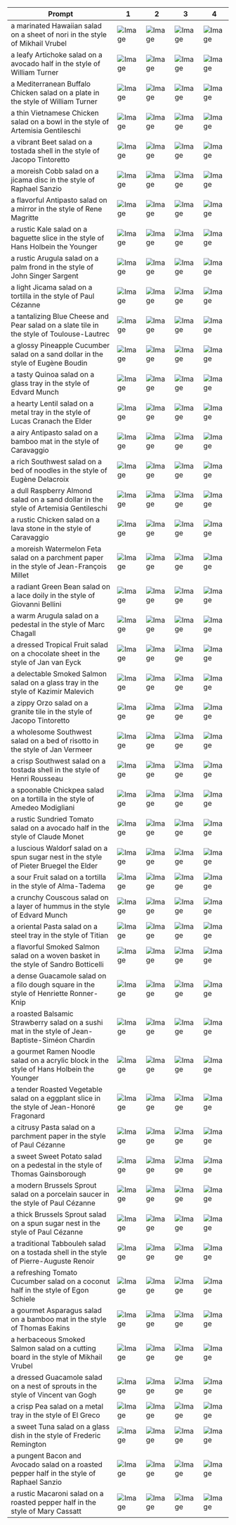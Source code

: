 | Prompt | 1 | 2 | 3 | 4 |
|-|-|-|-|-|
| a marinated Hawaiian salad on a sheet of nori in the style of Mikhail Vrubel | ![Image](https://salad-benchmark-public-assets.s3.us-east-2.amazonaws.com/sdxl/4f88bcaa-525e-43fb-b5b4-5267df26bdf0-0.jpg) | ![Image](https://salad-benchmark-public-assets.s3.us-east-2.amazonaws.com/sdxl/4f88bcaa-525e-43fb-b5b4-5267df26bdf0-1.jpg) | ![Image](https://salad-benchmark-public-assets.s3.us-east-2.amazonaws.com/sdxl/4f88bcaa-525e-43fb-b5b4-5267df26bdf0-2.jpg) | ![Image](https://salad-benchmark-public-assets.s3.us-east-2.amazonaws.com/sdxl/4f88bcaa-525e-43fb-b5b4-5267df26bdf0-3.jpg) |
| a leafy Artichoke salad on a avocado half in the style of William Turner | ![Image](https://salad-benchmark-public-assets.s3.us-east-2.amazonaws.com/sdxl/1927ef9c-677b-47b6-9a5a-b6b89df2c78e-0.jpg) | ![Image](https://salad-benchmark-public-assets.s3.us-east-2.amazonaws.com/sdxl/1927ef9c-677b-47b6-9a5a-b6b89df2c78e-1.jpg) | ![Image](https://salad-benchmark-public-assets.s3.us-east-2.amazonaws.com/sdxl/1927ef9c-677b-47b6-9a5a-b6b89df2c78e-2.jpg) | ![Image](https://salad-benchmark-public-assets.s3.us-east-2.amazonaws.com/sdxl/1927ef9c-677b-47b6-9a5a-b6b89df2c78e-3.jpg) |
| a Mediterranean Buffalo Chicken salad on a plate in the style of William Turner | ![Image](https://salad-benchmark-public-assets.s3.us-east-2.amazonaws.com/sdxl/940024d5-cc52-4081-b9d1-eaac09960a49-0.jpg) | ![Image](https://salad-benchmark-public-assets.s3.us-east-2.amazonaws.com/sdxl/940024d5-cc52-4081-b9d1-eaac09960a49-1.jpg) | ![Image](https://salad-benchmark-public-assets.s3.us-east-2.amazonaws.com/sdxl/940024d5-cc52-4081-b9d1-eaac09960a49-2.jpg) | ![Image](https://salad-benchmark-public-assets.s3.us-east-2.amazonaws.com/sdxl/940024d5-cc52-4081-b9d1-eaac09960a49-3.jpg) |
| a thin Vietnamese Chicken salad on a bowl in the style of Artemisia Gentileschi | ![Image](https://salad-benchmark-public-assets.s3.us-east-2.amazonaws.com/sdxl/24b15449-5858-464b-90a1-7d72905136b9-0.jpg) | ![Image](https://salad-benchmark-public-assets.s3.us-east-2.amazonaws.com/sdxl/24b15449-5858-464b-90a1-7d72905136b9-1.jpg) | ![Image](https://salad-benchmark-public-assets.s3.us-east-2.amazonaws.com/sdxl/24b15449-5858-464b-90a1-7d72905136b9-2.jpg) | ![Image](https://salad-benchmark-public-assets.s3.us-east-2.amazonaws.com/sdxl/24b15449-5858-464b-90a1-7d72905136b9-3.jpg) |
| a vibrant Beet salad on a tostada shell in the style of Jacopo Tintoretto | ![Image](https://salad-benchmark-public-assets.s3.us-east-2.amazonaws.com/sdxl/8462eef2-0900-43db-ae70-a33a7a6970ab-0.jpg) | ![Image](https://salad-benchmark-public-assets.s3.us-east-2.amazonaws.com/sdxl/8462eef2-0900-43db-ae70-a33a7a6970ab-1.jpg) | ![Image](https://salad-benchmark-public-assets.s3.us-east-2.amazonaws.com/sdxl/8462eef2-0900-43db-ae70-a33a7a6970ab-2.jpg) | ![Image](https://salad-benchmark-public-assets.s3.us-east-2.amazonaws.com/sdxl/8462eef2-0900-43db-ae70-a33a7a6970ab-3.jpg) |
| a moreish Cobb salad on a jicama disc in the style of Raphael Sanzio | ![Image](https://salad-benchmark-public-assets.s3.us-east-2.amazonaws.com/sdxl/c471b64c-a26f-4521-8a8a-fe74a1c8fea6-0.jpg) | ![Image](https://salad-benchmark-public-assets.s3.us-east-2.amazonaws.com/sdxl/c471b64c-a26f-4521-8a8a-fe74a1c8fea6-1.jpg) | ![Image](https://salad-benchmark-public-assets.s3.us-east-2.amazonaws.com/sdxl/c471b64c-a26f-4521-8a8a-fe74a1c8fea6-2.jpg) | ![Image](https://salad-benchmark-public-assets.s3.us-east-2.amazonaws.com/sdxl/c471b64c-a26f-4521-8a8a-fe74a1c8fea6-3.jpg) |
| a flavorful Antipasto salad on a mirror in the style of Rene Magritte | ![Image](https://salad-benchmark-public-assets.s3.us-east-2.amazonaws.com/sdxl/92f71167-65bf-4ff3-8d2e-740484192f1b-0.jpg) | ![Image](https://salad-benchmark-public-assets.s3.us-east-2.amazonaws.com/sdxl/92f71167-65bf-4ff3-8d2e-740484192f1b-1.jpg) | ![Image](https://salad-benchmark-public-assets.s3.us-east-2.amazonaws.com/sdxl/92f71167-65bf-4ff3-8d2e-740484192f1b-2.jpg) | ![Image](https://salad-benchmark-public-assets.s3.us-east-2.amazonaws.com/sdxl/92f71167-65bf-4ff3-8d2e-740484192f1b-3.jpg) |
| a rustic Kale salad on a baguette slice in the style of Hans Holbein the Younger | ![Image](https://salad-benchmark-public-assets.s3.us-east-2.amazonaws.com/sdxl/6e86a0f8-fe69-4282-922d-ebaa973aecc9-0.jpg) | ![Image](https://salad-benchmark-public-assets.s3.us-east-2.amazonaws.com/sdxl/6e86a0f8-fe69-4282-922d-ebaa973aecc9-1.jpg) | ![Image](https://salad-benchmark-public-assets.s3.us-east-2.amazonaws.com/sdxl/6e86a0f8-fe69-4282-922d-ebaa973aecc9-2.jpg) | ![Image](https://salad-benchmark-public-assets.s3.us-east-2.amazonaws.com/sdxl/6e86a0f8-fe69-4282-922d-ebaa973aecc9-3.jpg) |
| a rustic Arugula salad on a palm frond in the style of John Singer Sargent | ![Image](https://salad-benchmark-public-assets.s3.us-east-2.amazonaws.com/sdxl/ea215e31-e51e-464c-af6b-1b5261d1d6d4-0.jpg) | ![Image](https://salad-benchmark-public-assets.s3.us-east-2.amazonaws.com/sdxl/ea215e31-e51e-464c-af6b-1b5261d1d6d4-1.jpg) | ![Image](https://salad-benchmark-public-assets.s3.us-east-2.amazonaws.com/sdxl/ea215e31-e51e-464c-af6b-1b5261d1d6d4-2.jpg) | ![Image](https://salad-benchmark-public-assets.s3.us-east-2.amazonaws.com/sdxl/ea215e31-e51e-464c-af6b-1b5261d1d6d4-3.jpg) |
| a light Jicama salad on a tortilla in the style of Paul Cézanne | ![Image](https://salad-benchmark-public-assets.s3.us-east-2.amazonaws.com/sdxl/31542f5b-36b9-4ae0-a4ee-811e8252dfce-0.jpg) | ![Image](https://salad-benchmark-public-assets.s3.us-east-2.amazonaws.com/sdxl/31542f5b-36b9-4ae0-a4ee-811e8252dfce-1.jpg) | ![Image](https://salad-benchmark-public-assets.s3.us-east-2.amazonaws.com/sdxl/31542f5b-36b9-4ae0-a4ee-811e8252dfce-2.jpg) | ![Image](https://salad-benchmark-public-assets.s3.us-east-2.amazonaws.com/sdxl/31542f5b-36b9-4ae0-a4ee-811e8252dfce-3.jpg) |
| a tantalizing Blue Cheese and Pear salad on a slate tile in the style of Toulouse-Lautrec | ![Image](https://salad-benchmark-public-assets.s3.us-east-2.amazonaws.com/sdxl/cf19a18e-c529-4495-a80c-59ca83407ec5-0.jpg) | ![Image](https://salad-benchmark-public-assets.s3.us-east-2.amazonaws.com/sdxl/cf19a18e-c529-4495-a80c-59ca83407ec5-1.jpg) | ![Image](https://salad-benchmark-public-assets.s3.us-east-2.amazonaws.com/sdxl/cf19a18e-c529-4495-a80c-59ca83407ec5-2.jpg) | ![Image](https://salad-benchmark-public-assets.s3.us-east-2.amazonaws.com/sdxl/cf19a18e-c529-4495-a80c-59ca83407ec5-3.jpg) |
| a glossy Pineapple Cucumber salad on a sand dollar in the style of Eugène Boudin | ![Image](https://salad-benchmark-public-assets.s3.us-east-2.amazonaws.com/sdxl/64d4059a-f49f-4d75-b55c-aa8906e62b37-0.jpg) | ![Image](https://salad-benchmark-public-assets.s3.us-east-2.amazonaws.com/sdxl/64d4059a-f49f-4d75-b55c-aa8906e62b37-1.jpg) | ![Image](https://salad-benchmark-public-assets.s3.us-east-2.amazonaws.com/sdxl/64d4059a-f49f-4d75-b55c-aa8906e62b37-2.jpg) | ![Image](https://salad-benchmark-public-assets.s3.us-east-2.amazonaws.com/sdxl/64d4059a-f49f-4d75-b55c-aa8906e62b37-3.jpg) |
| a tasty Quinoa salad on a glass tray in the style of Edvard Munch | ![Image](https://salad-benchmark-public-assets.s3.us-east-2.amazonaws.com/sdxl/c6323a9d-a4d4-43ca-a870-104ae1832500-0.jpg) | ![Image](https://salad-benchmark-public-assets.s3.us-east-2.amazonaws.com/sdxl/c6323a9d-a4d4-43ca-a870-104ae1832500-1.jpg) | ![Image](https://salad-benchmark-public-assets.s3.us-east-2.amazonaws.com/sdxl/c6323a9d-a4d4-43ca-a870-104ae1832500-2.jpg) | ![Image](https://salad-benchmark-public-assets.s3.us-east-2.amazonaws.com/sdxl/c6323a9d-a4d4-43ca-a870-104ae1832500-3.jpg) |
| a hearty Lentil salad on a metal tray in the style of Lucas Cranach the Elder | ![Image](https://salad-benchmark-public-assets.s3.us-east-2.amazonaws.com/sdxl/96755a02-e819-4498-959c-2a5f4dcfa80e-0.jpg) | ![Image](https://salad-benchmark-public-assets.s3.us-east-2.amazonaws.com/sdxl/96755a02-e819-4498-959c-2a5f4dcfa80e-1.jpg) | ![Image](https://salad-benchmark-public-assets.s3.us-east-2.amazonaws.com/sdxl/96755a02-e819-4498-959c-2a5f4dcfa80e-2.jpg) | ![Image](https://salad-benchmark-public-assets.s3.us-east-2.amazonaws.com/sdxl/96755a02-e819-4498-959c-2a5f4dcfa80e-3.jpg) |
| a airy Antipasto salad on a bamboo mat in the style of Caravaggio | ![Image](https://salad-benchmark-public-assets.s3.us-east-2.amazonaws.com/sdxl/a9a1c162-d041-4c89-a812-79d6dfd184d2-0.jpg) | ![Image](https://salad-benchmark-public-assets.s3.us-east-2.amazonaws.com/sdxl/a9a1c162-d041-4c89-a812-79d6dfd184d2-1.jpg) | ![Image](https://salad-benchmark-public-assets.s3.us-east-2.amazonaws.com/sdxl/a9a1c162-d041-4c89-a812-79d6dfd184d2-2.jpg) | ![Image](https://salad-benchmark-public-assets.s3.us-east-2.amazonaws.com/sdxl/a9a1c162-d041-4c89-a812-79d6dfd184d2-3.jpg) |
| a rich Southwest salad on a bed of noodles in the style of Eugène Delacroix | ![Image](https://salad-benchmark-public-assets.s3.us-east-2.amazonaws.com/sdxl/8c5fccc3-cdc0-4adb-bb46-937ea9d21e60-0.jpg) | ![Image](https://salad-benchmark-public-assets.s3.us-east-2.amazonaws.com/sdxl/8c5fccc3-cdc0-4adb-bb46-937ea9d21e60-1.jpg) | ![Image](https://salad-benchmark-public-assets.s3.us-east-2.amazonaws.com/sdxl/8c5fccc3-cdc0-4adb-bb46-937ea9d21e60-2.jpg) | ![Image](https://salad-benchmark-public-assets.s3.us-east-2.amazonaws.com/sdxl/8c5fccc3-cdc0-4adb-bb46-937ea9d21e60-3.jpg) |
| a dull Raspberry Almond salad on a sand dollar in the style of Artemisia Gentileschi | ![Image](https://salad-benchmark-public-assets.s3.us-east-2.amazonaws.com/sdxl/f6b8f298-9fb6-4d2d-bfd3-3ef626071281-0.jpg) | ![Image](https://salad-benchmark-public-assets.s3.us-east-2.amazonaws.com/sdxl/f6b8f298-9fb6-4d2d-bfd3-3ef626071281-1.jpg) | ![Image](https://salad-benchmark-public-assets.s3.us-east-2.amazonaws.com/sdxl/f6b8f298-9fb6-4d2d-bfd3-3ef626071281-2.jpg) | ![Image](https://salad-benchmark-public-assets.s3.us-east-2.amazonaws.com/sdxl/f6b8f298-9fb6-4d2d-bfd3-3ef626071281-3.jpg) |
| a rustic Chicken salad on a lava stone in the style of Caravaggio | ![Image](https://salad-benchmark-public-assets.s3.us-east-2.amazonaws.com/sdxl/470898a8-96af-4f84-8cf9-c052206f8ab5-0.jpg) | ![Image](https://salad-benchmark-public-assets.s3.us-east-2.amazonaws.com/sdxl/470898a8-96af-4f84-8cf9-c052206f8ab5-1.jpg) | ![Image](https://salad-benchmark-public-assets.s3.us-east-2.amazonaws.com/sdxl/470898a8-96af-4f84-8cf9-c052206f8ab5-2.jpg) | ![Image](https://salad-benchmark-public-assets.s3.us-east-2.amazonaws.com/sdxl/470898a8-96af-4f84-8cf9-c052206f8ab5-3.jpg) |
| a moreish Watermelon Feta salad on a parchment paper in the style of Jean-François Millet | ![Image](https://salad-benchmark-public-assets.s3.us-east-2.amazonaws.com/sdxl/bf6bd043-5417-4b4a-8cf5-ccd6b93340f7-0.jpg) | ![Image](https://salad-benchmark-public-assets.s3.us-east-2.amazonaws.com/sdxl/bf6bd043-5417-4b4a-8cf5-ccd6b93340f7-1.jpg) | ![Image](https://salad-benchmark-public-assets.s3.us-east-2.amazonaws.com/sdxl/bf6bd043-5417-4b4a-8cf5-ccd6b93340f7-2.jpg) | ![Image](https://salad-benchmark-public-assets.s3.us-east-2.amazonaws.com/sdxl/bf6bd043-5417-4b4a-8cf5-ccd6b93340f7-3.jpg) |
| a radiant Green Bean salad on a lace doily in the style of Giovanni Bellini | ![Image](https://salad-benchmark-public-assets.s3.us-east-2.amazonaws.com/sdxl/d589a616-a735-497f-b6ea-d243cd0f39bd-0.jpg) | ![Image](https://salad-benchmark-public-assets.s3.us-east-2.amazonaws.com/sdxl/d589a616-a735-497f-b6ea-d243cd0f39bd-1.jpg) | ![Image](https://salad-benchmark-public-assets.s3.us-east-2.amazonaws.com/sdxl/d589a616-a735-497f-b6ea-d243cd0f39bd-2.jpg) | ![Image](https://salad-benchmark-public-assets.s3.us-east-2.amazonaws.com/sdxl/d589a616-a735-497f-b6ea-d243cd0f39bd-3.jpg) |
| a warm Arugula salad on a pedestal in the style of Marc Chagall | ![Image](https://salad-benchmark-public-assets.s3.us-east-2.amazonaws.com/sdxl/6f5f5f98-ef23-4c16-b66b-4537b455de1e-0.jpg) | ![Image](https://salad-benchmark-public-assets.s3.us-east-2.amazonaws.com/sdxl/6f5f5f98-ef23-4c16-b66b-4537b455de1e-1.jpg) | ![Image](https://salad-benchmark-public-assets.s3.us-east-2.amazonaws.com/sdxl/6f5f5f98-ef23-4c16-b66b-4537b455de1e-2.jpg) | ![Image](https://salad-benchmark-public-assets.s3.us-east-2.amazonaws.com/sdxl/6f5f5f98-ef23-4c16-b66b-4537b455de1e-3.jpg) |
| a dressed Tropical Fruit salad on a chocolate sheet in the style of Jan van Eyck | ![Image](https://salad-benchmark-public-assets.s3.us-east-2.amazonaws.com/sdxl/e5823a48-2eea-45b5-b6f0-a62ef1f701d3-0.jpg) | ![Image](https://salad-benchmark-public-assets.s3.us-east-2.amazonaws.com/sdxl/e5823a48-2eea-45b5-b6f0-a62ef1f701d3-1.jpg) | ![Image](https://salad-benchmark-public-assets.s3.us-east-2.amazonaws.com/sdxl/e5823a48-2eea-45b5-b6f0-a62ef1f701d3-2.jpg) | ![Image](https://salad-benchmark-public-assets.s3.us-east-2.amazonaws.com/sdxl/e5823a48-2eea-45b5-b6f0-a62ef1f701d3-3.jpg) |
| a delectable Smoked Salmon salad on a glass tray in the style of Kazimir Malevich | ![Image](https://salad-benchmark-public-assets.s3.us-east-2.amazonaws.com/sdxl/24e8e8b5-4cbc-40c8-a0f4-7d8cda3cdb3b-0.jpg) | ![Image](https://salad-benchmark-public-assets.s3.us-east-2.amazonaws.com/sdxl/24e8e8b5-4cbc-40c8-a0f4-7d8cda3cdb3b-1.jpg) | ![Image](https://salad-benchmark-public-assets.s3.us-east-2.amazonaws.com/sdxl/24e8e8b5-4cbc-40c8-a0f4-7d8cda3cdb3b-2.jpg) | ![Image](https://salad-benchmark-public-assets.s3.us-east-2.amazonaws.com/sdxl/24e8e8b5-4cbc-40c8-a0f4-7d8cda3cdb3b-3.jpg) |
| a zippy Orzo salad on a granite tile in the style of Jacopo Tintoretto | ![Image](https://salad-benchmark-public-assets.s3.us-east-2.amazonaws.com/sdxl/33932f91-4538-4982-8452-51d39bc8fb82-0.jpg) | ![Image](https://salad-benchmark-public-assets.s3.us-east-2.amazonaws.com/sdxl/33932f91-4538-4982-8452-51d39bc8fb82-1.jpg) | ![Image](https://salad-benchmark-public-assets.s3.us-east-2.amazonaws.com/sdxl/33932f91-4538-4982-8452-51d39bc8fb82-2.jpg) | ![Image](https://salad-benchmark-public-assets.s3.us-east-2.amazonaws.com/sdxl/33932f91-4538-4982-8452-51d39bc8fb82-3.jpg) |
| a wholesome Southwest salad on a bed of risotto in the style of Jan Vermeer | ![Image](https://salad-benchmark-public-assets.s3.us-east-2.amazonaws.com/sdxl/9895854b-a14b-4b8f-8c7b-a0f7608153ad-0.jpg) | ![Image](https://salad-benchmark-public-assets.s3.us-east-2.amazonaws.com/sdxl/9895854b-a14b-4b8f-8c7b-a0f7608153ad-1.jpg) | ![Image](https://salad-benchmark-public-assets.s3.us-east-2.amazonaws.com/sdxl/9895854b-a14b-4b8f-8c7b-a0f7608153ad-2.jpg) | ![Image](https://salad-benchmark-public-assets.s3.us-east-2.amazonaws.com/sdxl/9895854b-a14b-4b8f-8c7b-a0f7608153ad-3.jpg) |
| a crisp Southwest salad on a tostada shell in the style of Henri Rousseau | ![Image](https://salad-benchmark-public-assets.s3.us-east-2.amazonaws.com/sdxl/c43cdf4a-4906-4bff-9a78-7f348ec766f3-0.jpg) | ![Image](https://salad-benchmark-public-assets.s3.us-east-2.amazonaws.com/sdxl/c43cdf4a-4906-4bff-9a78-7f348ec766f3-1.jpg) | ![Image](https://salad-benchmark-public-assets.s3.us-east-2.amazonaws.com/sdxl/c43cdf4a-4906-4bff-9a78-7f348ec766f3-2.jpg) | ![Image](https://salad-benchmark-public-assets.s3.us-east-2.amazonaws.com/sdxl/c43cdf4a-4906-4bff-9a78-7f348ec766f3-3.jpg) |
| a spoonable Chickpea salad on a tortilla in the style of Amedeo Modigliani | ![Image](https://salad-benchmark-public-assets.s3.us-east-2.amazonaws.com/sdxl/36b0cffe-6706-4c76-973c-9a8a025f43ac-0.jpg) | ![Image](https://salad-benchmark-public-assets.s3.us-east-2.amazonaws.com/sdxl/36b0cffe-6706-4c76-973c-9a8a025f43ac-1.jpg) | ![Image](https://salad-benchmark-public-assets.s3.us-east-2.amazonaws.com/sdxl/36b0cffe-6706-4c76-973c-9a8a025f43ac-2.jpg) | ![Image](https://salad-benchmark-public-assets.s3.us-east-2.amazonaws.com/sdxl/36b0cffe-6706-4c76-973c-9a8a025f43ac-3.jpg) |
| a rustic Sundried Tomato salad on a avocado half in the style of Claude Monet | ![Image](https://salad-benchmark-public-assets.s3.us-east-2.amazonaws.com/sdxl/68c3f579-5af2-441a-b1f9-79b1d091c6d0-0.jpg) | ![Image](https://salad-benchmark-public-assets.s3.us-east-2.amazonaws.com/sdxl/68c3f579-5af2-441a-b1f9-79b1d091c6d0-1.jpg) | ![Image](https://salad-benchmark-public-assets.s3.us-east-2.amazonaws.com/sdxl/68c3f579-5af2-441a-b1f9-79b1d091c6d0-2.jpg) | ![Image](https://salad-benchmark-public-assets.s3.us-east-2.amazonaws.com/sdxl/68c3f579-5af2-441a-b1f9-79b1d091c6d0-3.jpg) |
| a luscious Waldorf salad on a spun sugar nest in the style of Pieter Bruegel the Elder | ![Image](https://salad-benchmark-public-assets.s3.us-east-2.amazonaws.com/sdxl/483c6221-114a-4835-a9d9-2f051408fc60-0.jpg) | ![Image](https://salad-benchmark-public-assets.s3.us-east-2.amazonaws.com/sdxl/483c6221-114a-4835-a9d9-2f051408fc60-1.jpg) | ![Image](https://salad-benchmark-public-assets.s3.us-east-2.amazonaws.com/sdxl/483c6221-114a-4835-a9d9-2f051408fc60-2.jpg) | ![Image](https://salad-benchmark-public-assets.s3.us-east-2.amazonaws.com/sdxl/483c6221-114a-4835-a9d9-2f051408fc60-3.jpg) |
| a sour Fruit salad on a tortilla in the style of Alma-Tadema | ![Image](https://salad-benchmark-public-assets.s3.us-east-2.amazonaws.com/sdxl/36ba68fe-7203-4149-b390-1619a0d730ad-0.jpg) | ![Image](https://salad-benchmark-public-assets.s3.us-east-2.amazonaws.com/sdxl/36ba68fe-7203-4149-b390-1619a0d730ad-1.jpg) | ![Image](https://salad-benchmark-public-assets.s3.us-east-2.amazonaws.com/sdxl/36ba68fe-7203-4149-b390-1619a0d730ad-2.jpg) | ![Image](https://salad-benchmark-public-assets.s3.us-east-2.amazonaws.com/sdxl/36ba68fe-7203-4149-b390-1619a0d730ad-3.jpg) |
| a crunchy Couscous salad on a layer of hummus in the style of Edvard Munch | ![Image](https://salad-benchmark-public-assets.s3.us-east-2.amazonaws.com/sdxl/8eac0290-2dc3-4ac1-a3ff-88ed50cf23bf-0.jpg) | ![Image](https://salad-benchmark-public-assets.s3.us-east-2.amazonaws.com/sdxl/8eac0290-2dc3-4ac1-a3ff-88ed50cf23bf-1.jpg) | ![Image](https://salad-benchmark-public-assets.s3.us-east-2.amazonaws.com/sdxl/8eac0290-2dc3-4ac1-a3ff-88ed50cf23bf-2.jpg) | ![Image](https://salad-benchmark-public-assets.s3.us-east-2.amazonaws.com/sdxl/8eac0290-2dc3-4ac1-a3ff-88ed50cf23bf-3.jpg) |
| a oriental Pasta salad on a steel tray in the style of Titian | ![Image](https://salad-benchmark-public-assets.s3.us-east-2.amazonaws.com/sdxl/65311b98-6bfa-46bb-b0bf-43ea1e98d0f6-0.jpg) | ![Image](https://salad-benchmark-public-assets.s3.us-east-2.amazonaws.com/sdxl/65311b98-6bfa-46bb-b0bf-43ea1e98d0f6-1.jpg) | ![Image](https://salad-benchmark-public-assets.s3.us-east-2.amazonaws.com/sdxl/65311b98-6bfa-46bb-b0bf-43ea1e98d0f6-2.jpg) | ![Image](https://salad-benchmark-public-assets.s3.us-east-2.amazonaws.com/sdxl/65311b98-6bfa-46bb-b0bf-43ea1e98d0f6-3.jpg) |
| a flavorful Smoked Salmon salad on a woven basket in the style of Sandro Botticelli | ![Image](https://salad-benchmark-public-assets.s3.us-east-2.amazonaws.com/sdxl/bd4019bd-79fe-49ef-bad1-9a99ffbf8dbb-0.jpg) | ![Image](https://salad-benchmark-public-assets.s3.us-east-2.amazonaws.com/sdxl/bd4019bd-79fe-49ef-bad1-9a99ffbf8dbb-1.jpg) | ![Image](https://salad-benchmark-public-assets.s3.us-east-2.amazonaws.com/sdxl/bd4019bd-79fe-49ef-bad1-9a99ffbf8dbb-2.jpg) | ![Image](https://salad-benchmark-public-assets.s3.us-east-2.amazonaws.com/sdxl/bd4019bd-79fe-49ef-bad1-9a99ffbf8dbb-3.jpg) |
| a dense Guacamole salad on a filo dough square in the style of Henriette Ronner-Knip | ![Image](https://salad-benchmark-public-assets.s3.us-east-2.amazonaws.com/sdxl/1ddeadaa-caf5-4b55-85fa-e554e16f5d1d-0.jpg) | ![Image](https://salad-benchmark-public-assets.s3.us-east-2.amazonaws.com/sdxl/1ddeadaa-caf5-4b55-85fa-e554e16f5d1d-1.jpg) | ![Image](https://salad-benchmark-public-assets.s3.us-east-2.amazonaws.com/sdxl/1ddeadaa-caf5-4b55-85fa-e554e16f5d1d-2.jpg) | ![Image](https://salad-benchmark-public-assets.s3.us-east-2.amazonaws.com/sdxl/1ddeadaa-caf5-4b55-85fa-e554e16f5d1d-3.jpg) |
| a roasted Balsamic Strawberry salad on a sushi mat in the style of Jean-Baptiste-Siméon Chardin | ![Image](https://salad-benchmark-public-assets.s3.us-east-2.amazonaws.com/sdxl/0ac87b45-1b10-4a71-9e92-ef52ee559d89-0.jpg) | ![Image](https://salad-benchmark-public-assets.s3.us-east-2.amazonaws.com/sdxl/0ac87b45-1b10-4a71-9e92-ef52ee559d89-1.jpg) | ![Image](https://salad-benchmark-public-assets.s3.us-east-2.amazonaws.com/sdxl/0ac87b45-1b10-4a71-9e92-ef52ee559d89-2.jpg) | ![Image](https://salad-benchmark-public-assets.s3.us-east-2.amazonaws.com/sdxl/0ac87b45-1b10-4a71-9e92-ef52ee559d89-3.jpg) |
| a gourmet Ramen Noodle salad on a acrylic block in the style of Hans Holbein the Younger | ![Image](https://salad-benchmark-public-assets.s3.us-east-2.amazonaws.com/sdxl/c8446768-0518-4cd9-ba94-d259f132cab0-0.jpg) | ![Image](https://salad-benchmark-public-assets.s3.us-east-2.amazonaws.com/sdxl/c8446768-0518-4cd9-ba94-d259f132cab0-1.jpg) | ![Image](https://salad-benchmark-public-assets.s3.us-east-2.amazonaws.com/sdxl/c8446768-0518-4cd9-ba94-d259f132cab0-2.jpg) | ![Image](https://salad-benchmark-public-assets.s3.us-east-2.amazonaws.com/sdxl/c8446768-0518-4cd9-ba94-d259f132cab0-3.jpg) |
| a tender Roasted Vegetable salad on a eggplant slice in the style of Jean-Honoré Fragonard | ![Image](https://salad-benchmark-public-assets.s3.us-east-2.amazonaws.com/sdxl/6d0b3dc1-ef56-4fb4-9454-721b7aa8cbb0-0.jpg) | ![Image](https://salad-benchmark-public-assets.s3.us-east-2.amazonaws.com/sdxl/6d0b3dc1-ef56-4fb4-9454-721b7aa8cbb0-1.jpg) | ![Image](https://salad-benchmark-public-assets.s3.us-east-2.amazonaws.com/sdxl/6d0b3dc1-ef56-4fb4-9454-721b7aa8cbb0-2.jpg) | ![Image](https://salad-benchmark-public-assets.s3.us-east-2.amazonaws.com/sdxl/6d0b3dc1-ef56-4fb4-9454-721b7aa8cbb0-3.jpg) |
| a citrusy Pasta salad on a parchment paper in the style of Paul Cézanne | ![Image](https://salad-benchmark-public-assets.s3.us-east-2.amazonaws.com/sdxl/1376b373-db8f-4f1a-abdc-e0a5e797f1a2-0.jpg) | ![Image](https://salad-benchmark-public-assets.s3.us-east-2.amazonaws.com/sdxl/1376b373-db8f-4f1a-abdc-e0a5e797f1a2-1.jpg) | ![Image](https://salad-benchmark-public-assets.s3.us-east-2.amazonaws.com/sdxl/1376b373-db8f-4f1a-abdc-e0a5e797f1a2-2.jpg) | ![Image](https://salad-benchmark-public-assets.s3.us-east-2.amazonaws.com/sdxl/1376b373-db8f-4f1a-abdc-e0a5e797f1a2-3.jpg) |
| a sweet Sweet Potato salad on a pedestal in the style of Thomas Gainsborough | ![Image](https://salad-benchmark-public-assets.s3.us-east-2.amazonaws.com/sdxl/d5612519-c003-4e6c-9c2f-58ae0c0651ea-0.jpg) | ![Image](https://salad-benchmark-public-assets.s3.us-east-2.amazonaws.com/sdxl/d5612519-c003-4e6c-9c2f-58ae0c0651ea-1.jpg) | ![Image](https://salad-benchmark-public-assets.s3.us-east-2.amazonaws.com/sdxl/d5612519-c003-4e6c-9c2f-58ae0c0651ea-2.jpg) | ![Image](https://salad-benchmark-public-assets.s3.us-east-2.amazonaws.com/sdxl/d5612519-c003-4e6c-9c2f-58ae0c0651ea-3.jpg) |
| a modern Brussels Sprout salad on a porcelain saucer in the style of Paul Cézanne | ![Image](https://salad-benchmark-public-assets.s3.us-east-2.amazonaws.com/sdxl/56d42f14-d9fe-46fc-883b-30734edcee48-0.jpg) | ![Image](https://salad-benchmark-public-assets.s3.us-east-2.amazonaws.com/sdxl/56d42f14-d9fe-46fc-883b-30734edcee48-1.jpg) | ![Image](https://salad-benchmark-public-assets.s3.us-east-2.amazonaws.com/sdxl/56d42f14-d9fe-46fc-883b-30734edcee48-2.jpg) | ![Image](https://salad-benchmark-public-assets.s3.us-east-2.amazonaws.com/sdxl/56d42f14-d9fe-46fc-883b-30734edcee48-3.jpg) |
| a thick Brussels Sprout salad on a spun sugar nest in the style of Paul Cézanne | ![Image](https://salad-benchmark-public-assets.s3.us-east-2.amazonaws.com/sdxl/f426ac17-ebfe-4af0-a244-024062dfb627-0.jpg) | ![Image](https://salad-benchmark-public-assets.s3.us-east-2.amazonaws.com/sdxl/f426ac17-ebfe-4af0-a244-024062dfb627-1.jpg) | ![Image](https://salad-benchmark-public-assets.s3.us-east-2.amazonaws.com/sdxl/f426ac17-ebfe-4af0-a244-024062dfb627-2.jpg) | ![Image](https://salad-benchmark-public-assets.s3.us-east-2.amazonaws.com/sdxl/f426ac17-ebfe-4af0-a244-024062dfb627-3.jpg) |
| a traditional Tabbouleh salad on a tostada shell in the style of Pierre-Auguste Renoir | ![Image](https://salad-benchmark-public-assets.s3.us-east-2.amazonaws.com/sdxl/c6ba3145-30b4-4fb6-a490-31208ee1d7e9-0.jpg) | ![Image](https://salad-benchmark-public-assets.s3.us-east-2.amazonaws.com/sdxl/c6ba3145-30b4-4fb6-a490-31208ee1d7e9-1.jpg) | ![Image](https://salad-benchmark-public-assets.s3.us-east-2.amazonaws.com/sdxl/c6ba3145-30b4-4fb6-a490-31208ee1d7e9-2.jpg) | ![Image](https://salad-benchmark-public-assets.s3.us-east-2.amazonaws.com/sdxl/c6ba3145-30b4-4fb6-a490-31208ee1d7e9-3.jpg) |
| a refreshing Tomato Cucumber salad on a coconut half in the style of Egon Schiele | ![Image](https://salad-benchmark-public-assets.s3.us-east-2.amazonaws.com/sdxl/9c28a298-a8b3-46b1-b50e-c20d5187a5cc-0.jpg) | ![Image](https://salad-benchmark-public-assets.s3.us-east-2.amazonaws.com/sdxl/9c28a298-a8b3-46b1-b50e-c20d5187a5cc-1.jpg) | ![Image](https://salad-benchmark-public-assets.s3.us-east-2.amazonaws.com/sdxl/9c28a298-a8b3-46b1-b50e-c20d5187a5cc-2.jpg) | ![Image](https://salad-benchmark-public-assets.s3.us-east-2.amazonaws.com/sdxl/9c28a298-a8b3-46b1-b50e-c20d5187a5cc-3.jpg) |
| a gourmet Asparagus salad on a bamboo mat in the style of Thomas Eakins | ![Image](https://salad-benchmark-public-assets.s3.us-east-2.amazonaws.com/sdxl/38b2f5d3-212c-487e-856b-b96812c9068a-0.jpg) | ![Image](https://salad-benchmark-public-assets.s3.us-east-2.amazonaws.com/sdxl/38b2f5d3-212c-487e-856b-b96812c9068a-1.jpg) | ![Image](https://salad-benchmark-public-assets.s3.us-east-2.amazonaws.com/sdxl/38b2f5d3-212c-487e-856b-b96812c9068a-2.jpg) | ![Image](https://salad-benchmark-public-assets.s3.us-east-2.amazonaws.com/sdxl/38b2f5d3-212c-487e-856b-b96812c9068a-3.jpg) |
| a herbaceous Smoked Salmon salad on a cutting board in the style of Mikhail Vrubel | ![Image](https://salad-benchmark-public-assets.s3.us-east-2.amazonaws.com/sdxl/29556874-8139-44e8-84ea-d549010a4a4e-0.jpg) | ![Image](https://salad-benchmark-public-assets.s3.us-east-2.amazonaws.com/sdxl/29556874-8139-44e8-84ea-d549010a4a4e-1.jpg) | ![Image](https://salad-benchmark-public-assets.s3.us-east-2.amazonaws.com/sdxl/29556874-8139-44e8-84ea-d549010a4a4e-2.jpg) | ![Image](https://salad-benchmark-public-assets.s3.us-east-2.amazonaws.com/sdxl/29556874-8139-44e8-84ea-d549010a4a4e-3.jpg) |
| a dressed Guacamole salad on a nest of sprouts in the style of Vincent van Gogh | ![Image](https://salad-benchmark-public-assets.s3.us-east-2.amazonaws.com/sdxl/b80dc696-391d-49ad-8052-a09f0deda586-0.jpg) | ![Image](https://salad-benchmark-public-assets.s3.us-east-2.amazonaws.com/sdxl/b80dc696-391d-49ad-8052-a09f0deda586-1.jpg) | ![Image](https://salad-benchmark-public-assets.s3.us-east-2.amazonaws.com/sdxl/b80dc696-391d-49ad-8052-a09f0deda586-2.jpg) | ![Image](https://salad-benchmark-public-assets.s3.us-east-2.amazonaws.com/sdxl/b80dc696-391d-49ad-8052-a09f0deda586-3.jpg) |
| a crisp Pea salad on a metal tray in the style of El Greco | ![Image](https://salad-benchmark-public-assets.s3.us-east-2.amazonaws.com/sdxl/83d048f7-adc9-415a-b9f4-2ea1963c97ca-0.jpg) | ![Image](https://salad-benchmark-public-assets.s3.us-east-2.amazonaws.com/sdxl/83d048f7-adc9-415a-b9f4-2ea1963c97ca-1.jpg) | ![Image](https://salad-benchmark-public-assets.s3.us-east-2.amazonaws.com/sdxl/83d048f7-adc9-415a-b9f4-2ea1963c97ca-2.jpg) | ![Image](https://salad-benchmark-public-assets.s3.us-east-2.amazonaws.com/sdxl/83d048f7-adc9-415a-b9f4-2ea1963c97ca-3.jpg) |
| a sweet Tuna salad on a glass dish in the style of Frederic Remington | ![Image](https://salad-benchmark-public-assets.s3.us-east-2.amazonaws.com/sdxl/829dc5e8-6313-4db5-83d0-738bf8f08765-0.jpg) | ![Image](https://salad-benchmark-public-assets.s3.us-east-2.amazonaws.com/sdxl/829dc5e8-6313-4db5-83d0-738bf8f08765-1.jpg) | ![Image](https://salad-benchmark-public-assets.s3.us-east-2.amazonaws.com/sdxl/829dc5e8-6313-4db5-83d0-738bf8f08765-2.jpg) | ![Image](https://salad-benchmark-public-assets.s3.us-east-2.amazonaws.com/sdxl/829dc5e8-6313-4db5-83d0-738bf8f08765-3.jpg) |
| a pungent Bacon and Avocado salad on a roasted pepper half in the style of Raphael Sanzio | ![Image](https://salad-benchmark-public-assets.s3.us-east-2.amazonaws.com/sdxl/2cfaa19e-6bbc-4b78-bde1-7b145db46f5c-0.jpg) | ![Image](https://salad-benchmark-public-assets.s3.us-east-2.amazonaws.com/sdxl/2cfaa19e-6bbc-4b78-bde1-7b145db46f5c-1.jpg) | ![Image](https://salad-benchmark-public-assets.s3.us-east-2.amazonaws.com/sdxl/2cfaa19e-6bbc-4b78-bde1-7b145db46f5c-2.jpg) | ![Image](https://salad-benchmark-public-assets.s3.us-east-2.amazonaws.com/sdxl/2cfaa19e-6bbc-4b78-bde1-7b145db46f5c-3.jpg) |
| a rustic Macaroni salad on a roasted pepper half in the style of Mary Cassatt | ![Image](https://salad-benchmark-public-assets.s3.us-east-2.amazonaws.com/sdxl/fb817146-dfae-4464-bfc2-89e42ec48c04-0.jpg) | ![Image](https://salad-benchmark-public-assets.s3.us-east-2.amazonaws.com/sdxl/fb817146-dfae-4464-bfc2-89e42ec48c04-1.jpg) | ![Image](https://salad-benchmark-public-assets.s3.us-east-2.amazonaws.com/sdxl/fb817146-dfae-4464-bfc2-89e42ec48c04-2.jpg) | ![Image](https://salad-benchmark-public-assets.s3.us-east-2.amazonaws.com/sdxl/fb817146-dfae-4464-bfc2-89e42ec48c04-3.jpg) |
